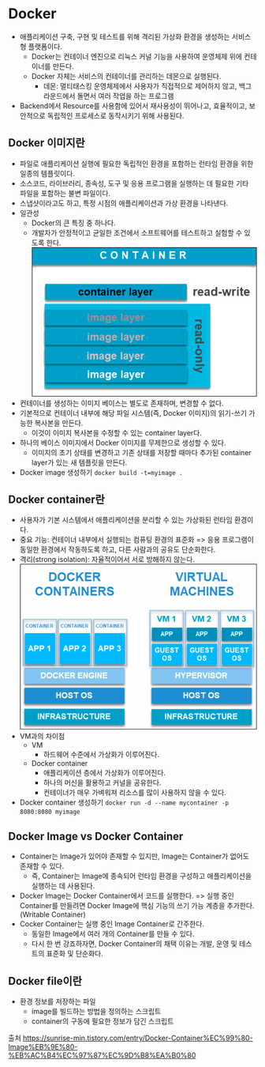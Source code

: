 # Docker
- 애플리케이션 구축, 구현 및 테스트를 위해 격리된 가상화 환경을 생성하는 서비스형 플랫폼이다.
  - Docker는 컨테이너 엔진으로 리눅스 커널 기능을 사용하여 운영체제 위에 컨테이너를 만든다.
  - Docker 자체는 서비스의 컨테이너를 관리하는 데몬으로 실행된다.
    - 데몬: 멀티태스킹 운영체제에서 사용자가 직접적으로 제어하지 않고, 백그라운드에서 돌면서 여러 작업을 하는 프로그램
- Backend에서 Resource를 사용함에 있어서 재사용성이 뛰어나고, 효율적이고, 보안적으로 독립적인 프로세스로 동작시키기 위해 사용된다.
## Docker 이미지란
- 파일로 애플리케이션 실행에 필요한 독립적인 환경을 포함하는 런타임 환경을 위한 일종의 템플릿이다.
- 소스코드, 라이브러리, 종속성, 도구 및 응용 프로그램을 실행하는 데 필요한 기타 파일을 포함하는 불변 파일이다.
- 스냅샷이라고도 하고, 특정 시점의 애플리케이션과 가상 환경을 나타낸다.
- 일관성
  - Docker의 큰 특징 중 하나다.
  - 개발자가 안정적이고 균일한 조건에서 소프트웨어를 테스트하고 실험할 수 있도록 한다.  
![docker-image-vs-container.png](res/docker-image-vs-container.png)
- 컨테이너를 생성하는 이미지 베이스는 별도로 존재하며, 변경할 수 없다.
- 기본적으로 컨테이너 내부에 해당 파일 시스템(즉, Docker 이미지)의 읽기-쓰기 가능한 복사본을 만든다.
  - 이것이 이미지 복사본을 수정할 수 있는 container layer다.
- 하나의 베이스 이미지에서 Docker 이미지를 무제한으로 생성할 수 있다.
  - 이미지의 초기 상태를 변경하고 기존 상태를 저장할 때마다 추가된 container layer가 있는 새 템플릿을 만든다.
- Docker image 생성하기
  `docker build -t=myimage .`

## Docker container란
- 사용자가 기본 시스템에서 애플리케이션을 분리할 수 있는 가상화된 런타임 환경이다.
- 중요 기능: 컨테이너 내부에서 실행되는 컴퓨팅 환경의 표준화 => 응용 프로그램이 동일한 환경에서 작동하도록 하고, 다른 사람과의 공유도 단순화한다.
- 격리(strong isolation): 자율적이어서 서로 방해하지 않는다.  
![docker-container-vs-virtual-machine.png](res/docker-container-vs-virtual-machine.png)
- VM과의 차이점
  - VM
    - 하드웨어 수준에서 가상화가 이루어진다.
  - Docker container
    - 애플리케이션 층에서 가상화가 이루어진다.
    - 하나의 머신을 활용하고 커널을 공유한다.
    - 컨테이너가 매우 가벼워져 리소스를 많이 사용하지 않을 수 있다.
- Docker container 생성하기
  `docker run -d --name mycontainer -p 8080:8080 myimage`

## Docker Image vs Docker Container
- Container는 Image가 있어야 존재할 수 있지만, Image는 Container가 없어도 존재할 수 있다.
  - 즉, Container는 Image에 종속되어 런타임 환경을 구성하고 애플리케이션을 실행하는 데 사용된다.
- Docker Image는 Docker Container에서 코드를 실행한다. => 실행 중인 Container를 만들려면 Docker Image에 핵심 기능의 쓰기 가능 계층을 추가한다.(Writable Container)
- Cocker Container는 실행 중인 Image Container로 간주한다.
  - 동일한 Image에서 여러 개의 Container를 만들 수 있다.
  - 다시 한 번 강죠하자면, Docker Container의 채택 이유는 개발, 운영 및 테스트의 표준화 및 단순화다.

## Docker file이란
- 환경 정보를 저장하는 파일
  - image를 빌드하는 방법을 정의하는 스크립트
  - container의 구동에 필요한 정보가 담긴 스크립트

출처
https://sunrise-min.tistory.com/entry/Docker-Container%EC%99%80-Image%EB%9E%80-%EB%AC%B4%EC%97%87%EC%9D%B8%EA%B0%80